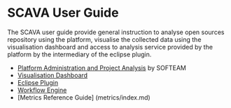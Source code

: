 # SCAVA User Guide
The SCAVA user guide provide general instruction to analyse open sources repository using the platform, visualise the collected data using the visualisation dashboard and access to analysis service provided by the platform by the intermediary of the eclipse plugin.

* [Platform Administration and Project Analysis](administration/index.md) by SOFTEAM
* [Visualisation Dashboard](dashboard/index.md)
* [Eclipse Plugin](plugin/index.md)
* [Workflow Engine](workflow/index.md)
* [Metrics Reference Guide] (metrics/index.md)

